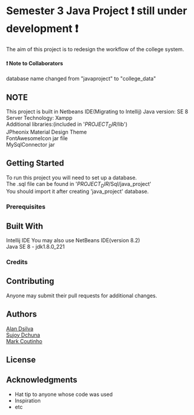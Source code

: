 # Semester 3 Java Project :exclamation: still under development :exclamation:
The aim of this project is to redesign the workflow of the college system.

#### :exclamation: Note to Collaborators
database name changed from "javaproject" to "college_data"
    
## NOTE
This project is built in Netbeans IDE(Migrating to Intellij)
Java version: SE 8   
Server Technology: Xampp  
Additional libraries:(included in '$PROJECT_DIR$/lib')  
JPheonix Material Design Theme  
FontAwesomeIcon jar file  
MySqlConnector jar  
  
## Getting Started
To run this project you will need to set up a database.  
The .sql file can be found in '$PROJECT_DIR$/Sql/java_project'  
You should import it after creating 'java_project' database.  

### Prerequisites


## Built With
Intellij IDE
You may also use NetBeans IDE(version 8.2)  
Java SE 8 - jdk1.8.0_221  


### Credits



## Contributing

Anyone may submit their pull requests for additional changes.

## Authors

[Alan Dsilva](https://github.com/DeathBringer269)  
[Sujoy Dchuna](https://github.com/Gnitch)  
[Mark Coutinho](https://github.com/markcoutinho)  

## License

## Acknowledgments

* Hat tip to anyone whose code was used
* Inspiration
* etc

